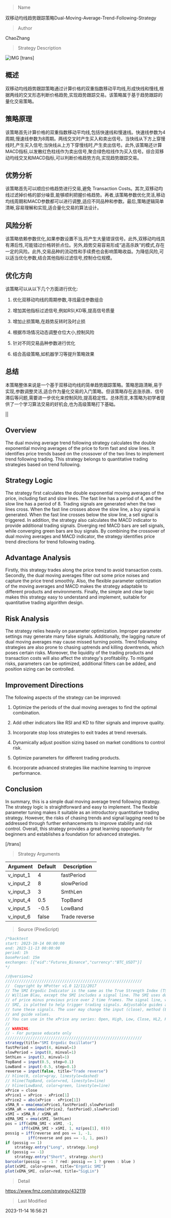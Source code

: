 
> Name

双移动均线趋势跟踪策略Dual-Moving-Average-Trend-Following-Strategy

> Author

ChaoZhang

> Strategy Description

![IMG](https://www.fmz.com/upload/asset/16e512ae1870d04d4f5.png)
[trans]


## 概述

双移动均线趋势跟踪策略通过计算价格的双重指数移动平均线,形成快线和慢线,根据两线的交叉形态判断价格趋势,实现趋势跟踪交易。该策略属于基于趋势跟踪的量化交易策略。

## 策略原理

该策略首先计算价格的双重指数移动平均线,包括快速线和慢速线。快速线参数为4周期,慢速线参数为8周期。两线交叉时产生买入和卖出信号。当快线从下方上穿慢线时,产生买入信号;当快线从上方下穿慢线时,产生卖出信号。此外,该策略还计算MACD指标,以发散红色柱线作为卖出信号,聚合绿色柱线作为买入信号。综合双移动均线交叉和MACD指标,可以判断价格趋势方向,实现趋势跟踪交易。

## 优势分析

该策略首先可以顺应价格趋势进行交易,避免 Transaction Costs。其次,双移动均线过滤掉价格的部分噪音,能够顺利把握价格趋势。再者,该策略参数优化灵活,移动均线周期和MACD参数都可以进行调整,适应不同品种和参数。最后,策略逻辑简单清晰,容易理解和实现,适合量化交易的算法设计。

## 风险分析 

该策略依赖参数优化,如果参数设置不当,将产生大量错误信号。此外,双移动均线具有滞后性,可能错过价格转折点位。另外,趋势交易容易形成“追高杀跌”的模式,存在一定的风险。此外,交易品种的流动性和手续费也会影响策略收益。为降低风险,可以适当优化参数,结合其他指标过滤信号,控制仓位规模。

## 优化方向

该策略可以从以下几个方面进行优化:

1. 优化双移动均线的周期参数,寻找最佳参数组合

2. 增加其他指标过滤信号,例如RSI,KD等,提高信号质量

3. 增加止损策略,在趋势反转时及时止损

4. 根据市场情况动态调整仓位大小,控制风险

5. 针对不同交易品种参数进行优化

6. 结合高级策略,如机器学习等提升策略效果

## 总结

本策略整体来说是一个基于双移动均线的简单趋势跟踪策略。策略思路清晰,易于实现,参数调整灵活,适合作为量化交易的入门策略。但该策略存在追涨杀跌、信号滞后等问题,需要进一步优化来控制风险,提高稳定性。总体而言,本策略为初学者提供了一个学习算法交易的好机会,也为高级策略打下基础。

||


## Overview

The dual moving average trend following strategy calculates the double exponential moving averages of the price to form fast and slow lines. It identifies price trends based on the crossover of the two lines to implement trend following trading. This strategy belongs to quantitative trading strategies based on trend following.

## Strategy Logic

The strategy first calculates the double exponential moving averages of the price, including fast and slow lines. The fast line has a period of 4, and the slow line has a period of 8. Trading signals are generated when the two lines cross. When the fast line crosses above the slow line, a buy signal is generated. When the fast line crosses below the slow line, a sell signal is triggered. In addition, the strategy also calculates the MACD indicator to provide additional trading signals. Diverging red MACD bars are sell signals, while converging green bars are buy signals. By combining the crossover of dual moving averages and MACD indicator, the strategy identifies price trend directions for trend following trading.

## Advantage Analysis

Firstly, this strategy trades along the price trend to avoid transaction costs. Secondly, the dual moving averages filter out some price noises and capture the price trend smoothly. Also, the flexible parameter optimization of the moving averages and MACD makes the strategy adaptable to different products and environments. Finally, the simple and clear logic makes this strategy easy to understand and implement, suitable for quantitative trading algorithm design.

## Risk Analysis

The strategy relies heavily on parameter optimization. Improper parameter settings may generate many false signals. Additionally, the lagging nature of dual moving averages may cause missed turning points. Trend following strategies are also prone to chasing uptrends and killing downtrends, which poses certain risks. Moreover, the liquidity of the trading products and transaction costs will also affect the strategy's profitability. To mitigate risks, parameters can be optimized, additional filters can be added, and position sizing can be controlled.

## Improvement Directions

The following aspects of the strategy can be improved:

1. Optimize the periods of the dual moving averages to find the optimal combination. 

2. Add other indicators like RSI and KD to filter signals and improve quality.

3. Incorporate stop loss strategies to exit trades at trend reversals.

4. Dynamically adjust position sizing based on market conditions to control risk.

5. Optimize parameters for different trading products. 

6. Incorporate advanced strategies like machine learning to improve performance.

## Conclusion

In summary, this is a simple dual moving average trend following strategy. The strategy logic is straightforward and easy to implement. The flexible parameter tuning makes it suitable as an introductory quantitative trading strategy. However, the risks of chasing trends and signal lagging need to be addressed through further enhancements to improve stability and risk control. Overall, this strategy provides a great learning opportunity for beginners and establishes a foundation for advanced strategies.

[/trans]

> Strategy Arguments



|Argument|Default|Description|
|----|----|----|
|v_input_1|4|fastPeriod|
|v_input_2|8|slowPeriod|
|v_input_3|3|SmthLen|
|v_input_4|0.5|TopBand|
|v_input_5|-0.5|LowBand|
|v_input_6|false|Trade reverse|


> Source (PineScript)

``` javascript
/*backtest
start: 2023-10-14 00:00:00
end: 2023-11-13 00:00:00
period: 1h
basePeriod: 15m
exchanges: [{"eid":"Futures_Binance","currency":"BTC_USDT"}]
*/

//@version=2
////////////////////////////////////////////////////////////
//  Copyright by HPotter v1.0 12/11/2017
// The SMI Ergodic Indicator is the same as the True Strength Index (TSI) developed by 
// William Blau, except the SMI includes a signal line. The SMI uses double moving averages 
// of price minus previous price over 2 time frames. The signal line, which is an EMA of the 
// SMI, is plotted to help trigger trading signals. Adjustable guides are also given to fine 
// tune these signals. The user may change the input (close), method (EMA), period lengths 
// and guide values.
// You can use in the xPrice any series: Open, High, Low, Close, HL2, HLC3, OHLC4 and ect...
//
// WARNING:
// - For purpose educate only
////////////////////////////////////////////////////////////
strategy(title="SMI Ergodic Oscillator")
fastPeriod = input(4, minval=1)
slowPeriod = input(8, minval=1)
SmthLen = input(3, minval=1)
TopBand = input(0.5, step=0.1)
LowBand = input(-0.5, step=0.1)
reverse = input(false, title="Trade reverse")
// hline(0, color=gray, linestyle=dashed)
// hline(TopBand, color=red, linestyle=line)
// hline(LowBand, color=green, linestyle=line)
xPrice = close
xPrice1 = xPrice - xPrice[1]
xPrice2 = abs(xPrice - xPrice[1])
xSMA_R = ema(ema(xPrice1,fastPeriod),slowPeriod)
xSMA_aR = ema(ema(xPrice2, fastPeriod),slowPeriod)
xSMI = xSMA_R / xSMA_aR
xEMA_SMI = ema(xSMI, SmthLen)
pos = iff(xEMA_SMI < xSMI, -1,
	   iff(xEMA_SMI > xSMI, 1, nz(pos[1], 0))) 
possig = iff(reverse and pos == 1, -1,
          iff(reverse and pos == -1, 1, pos))	   
if (possig == 1) 
    strategy.entry("Long", strategy.long)
if (possig == -1)
    strategy.entry("Short", strategy.short)	   	    
barcolor(possig == -1 ? red: possig == 1 ? green : blue )  
plot(xSMI, color=green, title="Ergotic SMI")
plot(xEMA_SMI, color=red, title="SigLin")
```

> Detail

https://www.fmz.com/strategy/432119

> Last Modified

2023-11-14 16:56:21
